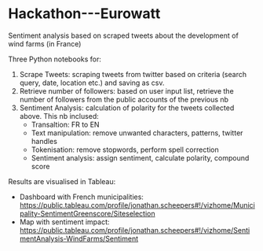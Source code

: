 # Hackathon---Eurowatt
Sentiment analysis based on scraped tweets about the development of wind farms (in France)

Three Python notebooks for:
  1. Scrape Tweets: scraping tweets from twitter based on criteria (search query, date, location etc.) and saving as csv.
  2. Retrieve number of followers: based on user input list, retrieve the number of followers from the public accounts of the previous nb
  3. Sentiment Analysis: calculation of polarity for the tweets collected above. This nb inclused:
      - Transaltion: FR to EN
      - Text manipulation: remove unwanted characters, patterns, twitter handles
      - Tokenisation: remove stopwords, perform spell correction
      - Sentiment analysis: assign sentiment, calculate polarity, compound score
      
 Results are visualised in Tableau:
  - Dashboard with French municipalities: https://public.tableau.com/profile/jonathan.scheepers#!/vizhome/Municipality-SentimentGreenscore/Siteselection
  - Map with sentiment impact: https://public.tableau.com/profile/jonathan.scheepers#!/vizhome/SentimentAnalysis-WindFarms/Sentiment
